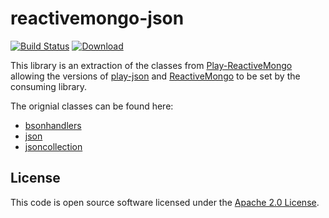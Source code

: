 # reactivemongo-json

[![Build Status](https://travis-ci.org/hmrc/reactivemongo-json.svg)](https://travis-ci.org/hmrc/reactivemongo-json) [ ![Download](https://api.bintray.com/packages/hmrc/releases/reactivemongo-json/images/download.svg) ](https://bintray.com/hmrc/releases/reactivemongo-json/_latestVersion)

This library is an extraction of the classes from [Play-ReactiveMongo](https://github.com/ReactiveMongo/Play-ReactiveMongo) allowing the versions of [play-json](https://www.playframework.com/documentation/2.3.x/ScalaJson) and [ReactiveMongo](https://github.com/ReactiveMongo/ReactiveMongo) to be set by the consuming library.

The orignial classes can be found here:

* [bsonhandlers](https://github.com/ReactiveMongo/Play-ReactiveMongo/blob/master/src/main/scala/play/modules/reactivemongo/bsonhandlers.scala)
* [json](https://github.com/ReactiveMongo/Play-ReactiveMongo/blob/master/src/main/scala/play/modules/reactivemongo/json.scala)
* [jsoncollection](https://github.com/ReactiveMongo/Play-ReactiveMongo/blob/master/src/main/scala/play/modules/reactivemongo/jsoncollection.scala)

## License ##
 
This code is open source software licensed under the [Apache 2.0 License]("http://www.apache.org/licenses/LICENSE-2.0.html").
